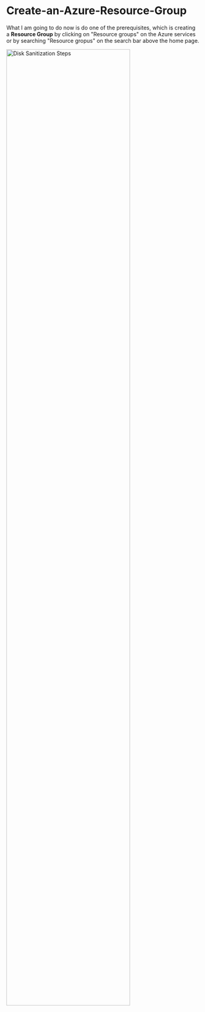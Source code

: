 # Create-an-Azure-Resource-Group

What I am going to do now is do one of the prerequisites, which is creating a <b>Resource Group</b> by clicking on "Resource groups" on the Azure services or by searching "Resource gropus" on the search bar above the
home page.

  <img src="https://i.imgur.com/P2mmvS1.png" height="80%" width="80%" alt="Disk Sanitization Steps"/>
<br />
